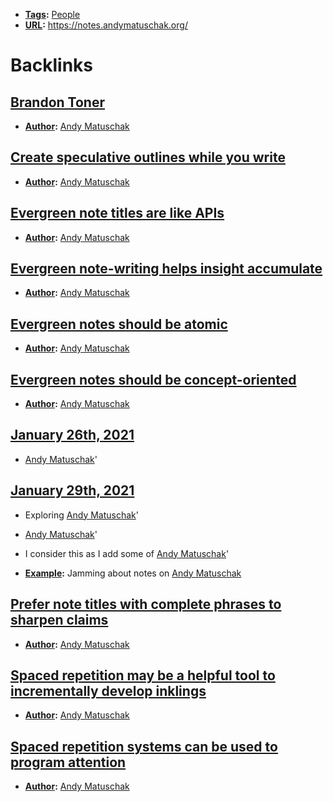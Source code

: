 - **[Tags](<Tags.md>):** [People](<People.md>)
- **[URL](<URL.md>):** https://notes.andymatuschak.org/

# Backlinks
## [Brandon Toner](<Brandon Toner.md>)
- **[Author](<Author.md>):** [Andy Matuschak](<Andy Matuschak.md>)

## [Create speculative outlines while you write](<Create speculative outlines while you write.md>)
- **[Author](<Author.md>):** [Andy Matuschak](<Andy Matuschak.md>)

## [Evergreen note titles are like APIs](<Evergreen note titles are like APIs.md>)
- **[Author](<Author.md>):** [Andy Matuschak](<Andy Matuschak.md>)

## [Evergreen note-writing helps insight accumulate](<Evergreen note-writing helps insight accumulate.md>)
- **[Author](<Author.md>):** [Andy Matuschak](<Andy Matuschak.md>)

## [Evergreen notes should be atomic](<Evergreen notes should be atomic.md>)
- **[Author](<Author.md>):** [Andy Matuschak](<Andy Matuschak.md>)

## [Evergreen notes should be concept-oriented](<Evergreen notes should be concept-oriented.md>)
- **[Author](<Author.md>):** [Andy Matuschak](<Andy Matuschak.md>)

## [January 26th, 2021](<January 26th, 2021.md>)
- [Andy Matuschak](<Andy Matuschak.md>)'

## [January 29th, 2021](<January 29th, 2021.md>)
- Exploring [Andy Matuschak](<Andy Matuschak.md>)'

- [Andy Matuschak](<Andy Matuschak.md>)'

- I consider this as I add some of [Andy Matuschak](<Andy Matuschak.md>)'

- **[Example](<Example.md>):** Jamming about notes on [Andy Matuschak](<Andy Matuschak.md>)

## [Prefer note titles with complete phrases to sharpen claims](<Prefer note titles with complete phrases to sharpen claims.md>)
- **[Author](<Author.md>):** [Andy Matuschak](<Andy Matuschak.md>)

## [Spaced repetition may be a helpful tool to incrementally develop inklings](<Spaced repetition may be a helpful tool to incrementally develop inklings.md>)
- **[Author](<Author.md>):** [Andy Matuschak](<Andy Matuschak.md>)

## [Spaced repetition systems can be used to program attention](<Spaced repetition systems can be used to program attention.md>)
- **[Author](<Author.md>):** [Andy Matuschak](<Andy Matuschak.md>)

